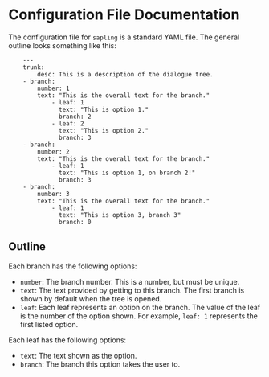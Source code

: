 # Configuration File Documentation

The configuration file for `sapling` is a standard YAML file. The general
outline looks something like this:

        ---
        trunk:
            desc: This is a description of the dialogue tree.
        - branch:
            number: 1
            text: "This is the overall text for the branch."
                - leaf: 1
                  text: "This is option 1."
                  branch: 2
                - leaf: 2
                  text: "This is option 2."
                  branch: 3
        - branch:
            number: 2
            text: "This is the overall text for the branch."
                - leaf: 1
                  text: "This is option 1, on branch 2!"
                  branch: 3
        - branch:
            number: 3
            text: "This is the overall text for the branch."
                - leaf: 1
                  text: "This is option 3, branch 3"
                  branch: 0

## Outline

Each branch has the following options:

- `number`: The branch number. This is a number, but must be unique.
- `text`: The text provided by getting to this branch. The first branch is
  shown by default when the tree is opened.
- `leaf`: Each leaf represents an option on the branch. The value of the leaf is
  the number of the option shown. For example, `leaf: 1` represents the first
  listed option.

Each leaf has the following options:

- `text`: The text shown as the option.
- `branch`: The branch this option takes the user to.
